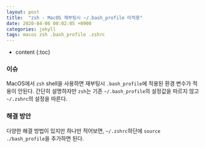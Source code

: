 ```yaml
---
layout: post
title:  "zsh - MacOS 재부팅시 ~/.bash_profile 미적용"
date: 2020-04-06 00:02:05 +0900
categories: jekyll
tags: macos zsh .bash_profile .zshrc
---
```

* content
{:toc}

### 이슈
MacOS에서 `zsh` shell을 사용하면 재부팅시 `.bash_profile`에 적용된 환경 변수가 적용이 안된다.
간단히 설명하자만 `zsh`는 기존 `~/.bash_profile`의 설정값을 따르지 않고 `~/.zshrc`의 설정을 따른다.

### 해결 방안
다양한 해결 방법이 있지만 하나만 적어보면,
`~/.zshrc`하단에 `source ./bash_profile`을 추가하면 된다.
